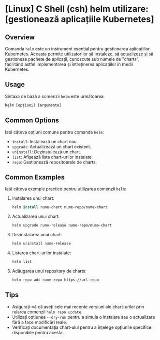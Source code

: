 # [Linux] C Shell (csh) helm utilizare: [gestionează aplicațiile Kubernetes]

## Overview
Comanda `helm` este un instrument esențial pentru gestionarea aplicațiilor Kubernetes. Aceasta permite utilizatorilor să instaleze, să actualizeze și să gestioneze pachete de aplicații, cunoscute sub numele de "charts", facilitând astfel implementarea și întreținerea aplicațiilor în medii Kubernetes.

## Usage
Sintaxa de bază a comenzii `helm` este următoarea:

```csh
helm [opțiuni] [argumente]
```

## Common Options
Iată câteva opțiuni comune pentru comanda `helm`:

- `install`: Instalează un chart nou.
- `upgrade`: Actualizează un chart existent.
- `uninstall`: Dezinstalează un chart.
- `list`: Afișează lista chart-urilor instalate.
- `repo`: Gestionează repositoarele de charts.

## Common Examples
Iată câteva exemple practice pentru utilizarea comenzii `helm`:

1. Instalarea unui chart:
   ```csh
   helm install nume-chart nume-repo/nume-chart
   ```

2. Actualizarea unui chart:
   ```csh
   helm upgrade nume-release nume-repo/nume-chart
   ```

3. Dezinstalarea unui chart:
   ```csh
   helm uninstall nume-release
   ```

4. Listarea chart-urilor instalate:
   ```csh
   helm list
   ```

5. Adăugarea unui repository de charts:
   ```csh
   helm repo add nume-repo https://url-repo
   ```

## Tips
- Asigurați-vă că aveți cele mai recente versiuni ale chart-urilor prin rularea comenzii `helm repo update`.
- Utilizați opțiunea `--dry-run` pentru a simula o instalare sau o actualizare fără a face modificări reale.
- Verificați documentația chart-ului pentru a înțelege opțiunile specifice disponibile pentru acesta.